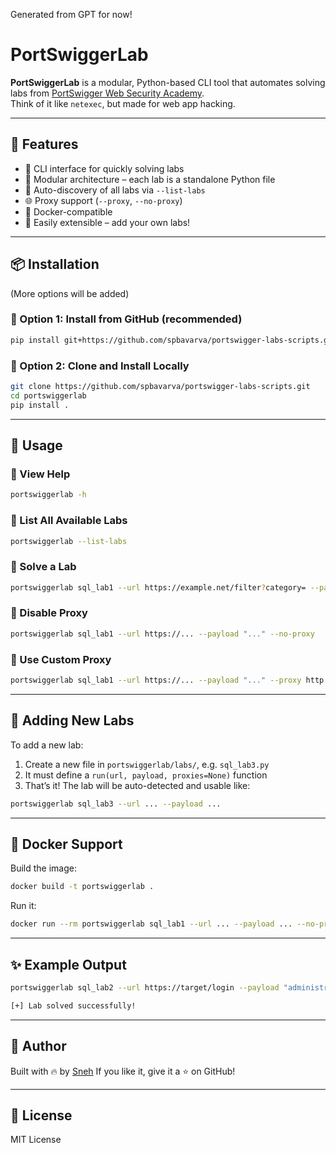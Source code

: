 Generated from GPT for now!

# PortSwiggerLab

**PortSwiggerLab** is a modular, Python-based CLI tool that automates solving labs from [PortSwigger Web Security Academy](https://portswigger.net/web-security).  
Think of it like `netexec`, but made for web app hacking.

---

## 🔧 Features

- 🚀 CLI interface for quickly solving labs
- 🧱 Modular architecture – each lab is a standalone Python file
- 🧠 Auto-discovery of all labs via `--list-labs`
- 🌐 Proxy support (`--proxy`, `--no-proxy`)
- 🐳 Docker-compatible
- 🔄 Easily extensible – add your own labs!

---

## 📦 Installation

(More options will be added)

### 🔹 Option 1: Install from GitHub (recommended)

```bash
pip install git+https://github.com/spbavarva/portswigger-labs-scripts.git
````

### 🔹 Option 2: Clone and Install Locally

```bash
git clone https://github.com/spbavarva/portswigger-labs-scripts.git
cd portswiggerlab
pip install .
```

---

## 🧪 Usage

### 🔹 View Help

```bash
portswiggerlab -h
```

### 🔹 List All Available Labs

```bash
portswiggerlab --list-labs
```

### 🔹 Solve a Lab

```bash
portswiggerlab sql_lab1 --url https://example.net/filter?category= --payload "'+OR+1=1--"
```

### 🔹 Disable Proxy

```bash
portswiggerlab sql_lab1 --url https://... --payload "..." --no-proxy
```

### 🔹 Use Custom Proxy

```bash
portswiggerlab sql_lab1 --url https://... --payload "..." --proxy http://127.0.0.1:8081
```

---

## 🧩 Adding New Labs

To add a new lab:

1. Create a new file in `portswiggerlab/labs/`, e.g. `sql_lab3.py`
2. It must define a `run(url, payload, proxies=None)` function
3. That’s it! The lab will be auto-detected and usable like:

```bash
portswiggerlab sql_lab3 --url ... --payload ...
```

---

## 🐳 Docker Support

Build the image:

```bash
docker build -t portswiggerlab .
```

Run it:

```bash
docker run --rm portswiggerlab sql_lab1 --url ... --payload ... --no-proxy
```

---

## ✨ Example Output

```bash
portswiggerlab sql_lab2 --url https://target/login --payload "administrator'--" --no-proxy

[+] Lab solved successfully!
```

---

## 🧠 Author

Built with 🔥 by [Sneh](https://github.com/YOUR_USERNAME)
If you like it, give it a ⭐ on GitHub!

---

## 📜 License

MIT License